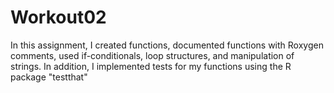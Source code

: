 # Workout02

In this assignment, I created functions, documented functions with Roxygen comments, used if-conditionals,
loop structures, and manipulation of strings. In addition, I implemented
tests for my  functions using the R package "testthat"
